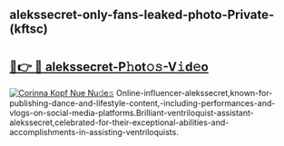 ## alekssecret-only-fans​-leaked-photo​-Private-(kftsc)


# <h2><a href="https://mediaupload.pro?title=alekssecret&ref=git">🔗👉 🔴 alekssecret-P𝚑ot𝚘𝚜-V𝚒d𝚎o</a></h2>

[![Corinna Kopf Nue Nu𝚍e𝚜](https://i.imgur.com/0qMVB7G.gif)](https://mediaupload.pro?title=alekssecret&ref=git)
Online-influencer-alekssecret,known-for-publishing-dance-and-lifestyle-content,-including-performances-and-vlogs-on-social-media-platforms.Brilliant-ventriloquist-assistant-alekssecret,celebrated-for-their-exceptional-abilities-and-accomplishments-in-assisting-ventriloquists.  